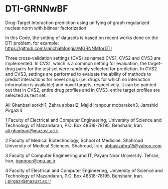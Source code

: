 # DTI-GRNNwBF
Drug-Target Interaction prediction using unifying of graph regularized nuclear norm with bilinear factorization

In this Code, the setting of datasets is based on recent works done on the DTI problem. for example: https://github.com/aanchalMongia/MGRNNMforDTI


Three cross-validation settings (CVS) as named CVS1, CVS2 and CVS3 are implemented. 
In CVS1, which is a common setting for evaluation, the target-drug pairs for the test set were randomly selected for prediction. 
In CVS2 and CVS3, settings are performed to evaluate the ability of methods to predict interactions for novel drugs 
(i.e. drugs for which no interaction information is available) and novel targets, respectively.
It can be pointed out that in CVS2, entire drug profiles and in CVS3, entire target profiles are selected as test set.



Ali Ghanbari sorkhi1, Zahra abbasi2, Majid Iranpour mobarakeh3, Jamshid Pirgazi4

1 Faculty of Electrical and Computer Engineering, University of Science and Technology of Mazandaran, P.O. Box 48518-78195, Behshahr, Iran. ali.ghanbari@mazust.ac.ir

2 Faculty of Medical Biotechnology, School of Medicine, Shahroud University of Medical Sciences, Shahroud, Iran. abbasizahra15@yahoo.com

3 Faculty of Computer Engineering and IT, Payam Noor University. Tehran, Iran, iranpour@pnu.ac.ir

4 Faculty of Electrical and Computer Engineering, University of Science and Technology of Mazandaran, P.O. Box 48518-78195, Behshahr, Iran. j.pirgazi@mazust.ac.ir
